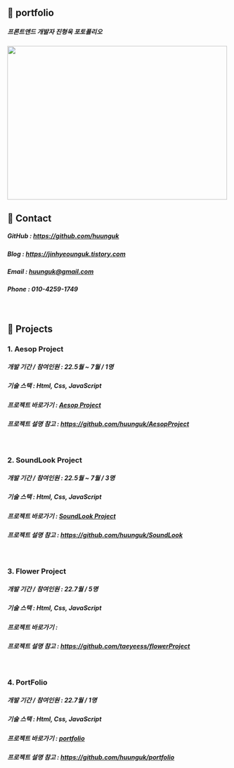 ## 📌 portfolio

##### 프론트앤드 개발자 진형욱 포토폴리오
<img src="https://user-images.githubusercontent.com/100752008/177001479-896920c6-8534-4b59-aa04-0f54f29ae473.jpg" width="500" height="350">

<br>

## 📢 Contact
##### GitHub : <https://github.com/huunguk> <br>
##### Blog : <https://jinhyeounguk.tistory.com> <br>
##### Email : huunguk@gmail.com <br>
##### Phone : 010-4259-1749<br>

<br>

## 📌 Projects 
### 1. Aesop Project
##### 개발 기간 / 참여인원 : 22.5월 ~ 7월 / 1명<br>
##### 기술 스택 : Html, Css, JavaScript
  
##### 프로젝트 바로가기 : [Aesop Project](https://huunguk.github.io/AesopProject/)
##### 프로젝트 설명 참고 : <https://github.com/huunguk/AesopProject>
  <br>

### 2. SoundLook Project
##### 개발 기간 / 참여인원 : 22.5월 ~ 7월 / 3명<br>
##### 기술 스택 : Html, Css, JavaScript
  
##### 프로젝트 바로가기 : [SoundLook Project](https://huunguk.github.io/SoundLook/)
##### 프로젝트 설명 참고 : <https://github.com/huunguk/SoundLook>
  <br>

### 3. Flower Project 
##### 개발 기간 / 참여인원 : 22.7월 / 5명<br>
##### 기술 스택 : Html, Css, JavaScript
  
##### 프로젝트 바로가기 : 
##### 프로젝트 설명 참고 : <https://github.com/taeyeess/flowerProject>
  <br>
  
### 4. PortFolio 
##### 개발 기간 / 참여인원 : 22.7월 / 1명<br>
##### 기술 스택 : Html, Css, JavaScript
  
##### 프로젝트 바로가기 : [portfolio](https://huunguk.github.io/portfolio/)
##### 프로젝트 설명 참고 : <https://github.com/huunguk/portfolio>
  <br>
